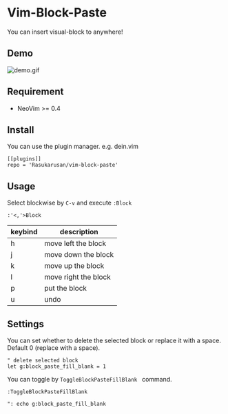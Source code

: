 Vim-Block-Paste
====

You can insert visual-block to anywhere!

## Demo
![demo.gif](https://user-images.githubusercontent.com/17779386/104421594-e63f7e00-55be-11eb-825b-5d5fd89e92db.gif)

## Requirement

- NeoVim >= 0.4

## Install

You can use the plugin manager. e.g. dein.vim
```vim
[[plugins]]
repo = 'Rasukarusan/vim-block-paste'
```

## Usage

Select blockwise by `C-v` and execute `:Block`

```vim
:'<,'>Block
```

| keybind | description |
| ------ | ------ |
| h   | move left the block  |
| j   | move down the block  |
| k   | move up the block  |
| l   | move right the block  |
| p   | put the block  |
| u   | undo  |

## Settings

You can set whether to delete the selected block or replace it with a space.  
Default 0 (replace with a space).
```vim
" delete selected block
let g:block_paste_fill_blank = 1
```

You can toggle by `ToggleBlockPasteFillBlank ` command.
```vim
:ToggleBlockPasteFillBlank 

": echo g:block_paste_fill_blank
```

